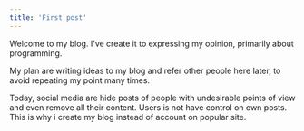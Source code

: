 ```yaml
---
title: 'First post'
---
```


Welcome to my blog. I've create it to expressing my opinion, primarily about programming.

My plan are writing ideas to my blog and refer other people here later, to avoid repeating my point many times.

Today, social media are hide posts of people with undesirable points of view and even remove all their content. Users is not have control on own posts. This is why i create my blog instead of account on popular site.
